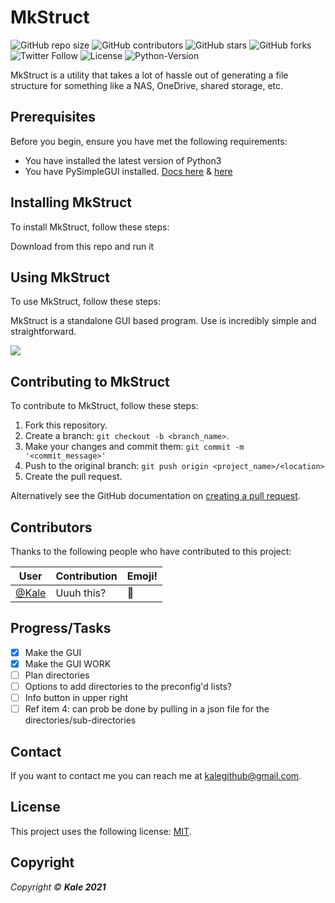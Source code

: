 # MkStruct

![GitHub repo size](https://img.shields.io/github/repo-size/AlbusNoir/mkstruct?style=plastic&logo=appveyor)
![GitHub contributors](https://img.shields.io/github/contributors/AlbusNoir/mkstruct?style=plastic&logo=appveyor)
![GitHub stars](https://img.shields.io/github/stars/AlbusNoir/mkstruct?style=social)
![GitHub forks](https://img.shields.io/github/forks/AlbusNoir/mkstruct?style=social)
![Twitter Follow](https://img.shields.io/twitter/follow/KaleLeafyGreen?style=social&link=https://twitter.com/kaleleafygreen&link=https://twitter.com/kaleleafygreen)
![License](https://img.shields.io/badge/license-MIT-blue?style=plastic&logo=appveyor)
![Python-Version](https://img.shields.io/badge/Python-3.8-blueviolet?style=plastic&logo=appveyor)

MkStruct is a utility that takes a lot of hassle out of generating a file structure for something like a NAS, OneDrive, shared storage, etc.

## Prerequisites

Before you begin, ensure you have met the following requirements:
* You have installed the latest version of Python3
* You have PySimpleGUI installed. [Docs here](https://github.com/PySimpleGUI/PySimpleGUI) & [here](https://pysimplegui.readthedocs.io/en/latest/)

## Installing MkStruct

To install MkStruct, follow these steps:

Download from this repo and run it

## Using MkStruct

To use MkStruct, follow these steps:

MkStruct is a standalone GUI based program. Use is incredibly simple and straightforward.

![](https://1drv.ms/u/s!AtMfx00gu1phk5smwKBuT3CO9Fgzxg?e=u6ZapR)

## Contributing to MkStruct
To contribute to MkStruct, follow these steps:

1. Fork this repository.
2. Create a branch: `git checkout -b <branch_name>`.
3. Make your changes and commit them: `git commit -m '<commit_message>'`
4. Push to the original branch: `git push origin <project_name>/<location>`
5. Create the pull request.

Alternatively see the GitHub documentation on [creating a pull request](https://help.github.com/en/github/collaborating-with-issues-and-pull-requests/creating-a-pull-request).

## Contributors

Thanks to the following people who have contributed to this project:


User | Contribution | Emoji!
------------ | ------------- | -------------
[@Kale](https://github.com/AlbusNoir) | Uuuh this? | 📖

## Progress/Tasks
- [x] Make the GUI
- [x] Make the GUI WORK
- [ ] Plan directories
- [ ] Options to add directories to the preconfig'd lists?
- [ ] Info button in upper right
- [ ] Ref item 4: can prob be done by pulling in a json file for the directories/sub-directories

## Contact

If you want to contact me you can reach me at kalegithub@gmail.com.

## License
This project uses the following license: [MIT](https://choosealicense.com/licenses/mit/).

## Copyright

*Copyright © **Kale 2021***

